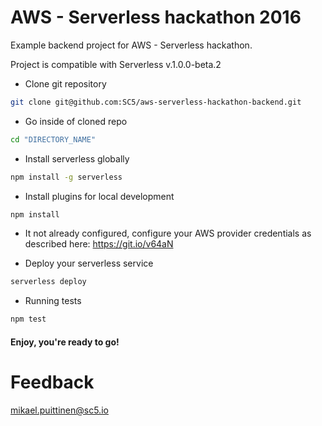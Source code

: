 # AWS - Serverless hackathon 2016

Example backend project for AWS - Serverless hackathon.

Project is compatible with Serverless v.1.0.0-beta.2

* Clone git repository
```bash
git clone git@github.com:SC5/aws-serverless-hackathon-backend.git
```

* Go inside of cloned repo
```bash
cd "DIRECTORY_NAME"
```

* Install serverless globally
```bash
npm install -g serverless
```

* Install plugins for local development
```bash
npm install
```

* It not already configured, configure your AWS provider credentials as described here: https://git.io/v64aN

* Deploy your serverless service
```bash
serverless deploy
```

* Running tests
```bash
npm test
```

#### Enjoy, you're ready to go!

# Feedback
mikael.puittinen@sc5.io
